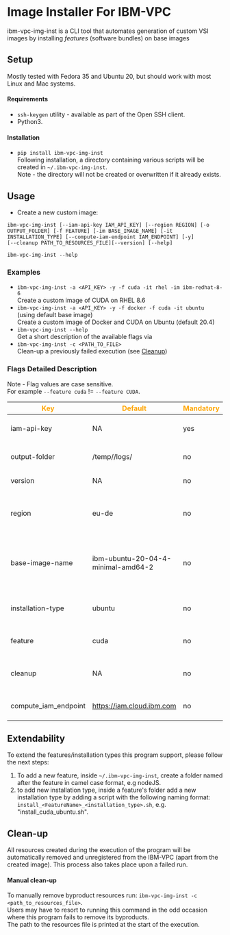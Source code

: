 # Image Installer For IBM-VPC

ibm-vpc-img-inst is a CLI tool that automates generation of custom VSI images by installing _features_ (software bundles) on base images


## Setup

Mostly tested with Fedora 35 and Ubuntu 20, but should work with most Linux and Mac systems.   
#### Requirements
- `ssh-keygen` utility - available as part of the Open SSH client.
- Python3.

#### Installation
- `pip install ibm-vpc-img-inst`  
Following installation, a directory containing various scripts will be created in  `~/.ibm-vpc-img-inst`.   
Note - the directory will not be created or overwritten if it already exists. 

## Usage
- Create a new custom image:
```
ibm-vpc-img-inst [--iam-api-key IAM_API_KEY] [--region REGION] [-o OUTPUT_FOLDER] [-f FEATURE] [-im BASE_IMAGE_NAME] [-it INSTALLATION_TYPE] [--compute-iam-endpoint IAM_ENDPOINT] [-y] 
[--cleanup PATH_TO_RESOURCES_FILE][--version] [--help]
```
```ibm-vpc-img-inst --help```
### Examples
- `ibm-vpc-img-inst -a <API_KEY> -y -f cuda -it rhel -im ibm-redhat-8-6`  
Create a custom image of CUDA on RHEL 8.6
- `ibm-vpc-img-inst -a <API_KEY> -y -f docker -f cuda -it ubuntu` (using default base image)  
Create a custom image of Docker and CUDA on Ubuntu (default 20.4) 
- `ibm-vpc-img-inst --help`  
Get a short description of the available flags via  
- `ibm-vpc-img-inst -c <PATH_TO_FILE>`  
Clean-up a previously failed execution (see [Cleanup](##-Clean-up))

### Flags Detailed Description
Note - Flag values are case sensitive.  
For example `--feature cuda` !=  `--feature CUDA`.

<!--- <img width=125/> is used in the following table to create spacing --->
 |<span style="color:orange">Key|<span style="color:orange">Default|<span style="color:orange">Mandatory|<span style="color:orange">Additional info|
 |---|---|---|---|
 | iam-api-key   | NA|yes|IBM Cloud API key. To generate a new API Key adhere to the following [guide](https://www.ibm.com/docs/en/spectrumvirtualizecl/8.1.3?topic=installing-creating-api-key)
 | output-folder   |/temp/<auto-generated-folder>/logs/ | no |Path to folder storing IDs of resources created by this program and installation logs |
 | version       | NA| no |Returns ibm-vpc-img-inst's package version|
 |region| eu-de| no|Geographical location for deployment and scope for available resources by the IBM-VPC service. Regions are listed <a href="https://cloud.ibm.com/docs/vpc?topic=vpc-creating-a-vpc-in-a-different-region&interface=cli"> here</a>. |
 |base-image-name| ibm-ubuntu-20-04-4-minimal-amd64-2| no| Prefix of an image name from your account, on which the produced image will be based. Could be either an IBM stock image as explained [here](https://cloud.ibm.com/docs/vpc?topic=vpc-about-images) or a custom image.|
  | installation-type| ubuntu | no |type of installation to use, e.g. for feature cuda the currently supported types are: ubuntu and rhel.|
  | feature| cuda | no |Feature to install on the produced image. Currently supporting: cuda and docker.|
  | cleanup| NA | no |Path to a resources file, that will be submitted for deletion. Program will be terminated subsequently.|
 compute_iam_endpoint|https://iam.cloud.ibm.com|no|Alternative IAM endpoint url for the cloud provider, e.g. https://iam.test.cloud.ibm.com|


## Extendability
To extend the features/installation types this program support, please follow the next steps:
1. To add a new feature, inside `~/.ibm-vpc-img-inst`, create a folder named after the feature in camel case format, e.g nodeJS.
2. to add new installation type, inside a feature's folder add a new installation type by adding a script with the following naming format: `install_<FeatureName>_<installation_type>.sh`, e.g. "install_cuda_ubuntu.sh".


## Clean-up
All resources created during the execution of the program will be automatically removed and unregistered from the IBM-VPC (apart from the created image). This process also takes place upon a failed run. 
#### Manual clean-up
To manually remove byproduct resources run: `ibm-vpc-img-inst -c <path_to_resources_file>`.  
Users may have to resort to running this command in the odd occasion where this program fails to remove its byproducts.   
The path to the resources file is printed at the start of the execution.  
